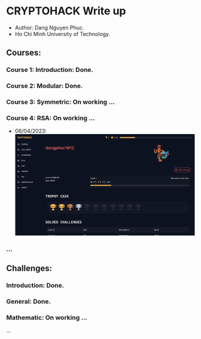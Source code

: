 # CRYPTOHACK Write up
* Author: Dang Nguyen Phuc.
* Ho Chi Minh University of Technology.
## Courses: 
### Course 1: Introduction: Done.
### Course 2: Modular: Done.
### Course 3: Symmetric: On working ...
### Course 4: RSA: On working ...
* 06/04/2023:
![alt text](img/progress_0.png)
### ...

## Challenges:
### Introduction: Done.
### General: Done.
### Mathematic: On working ...
...

